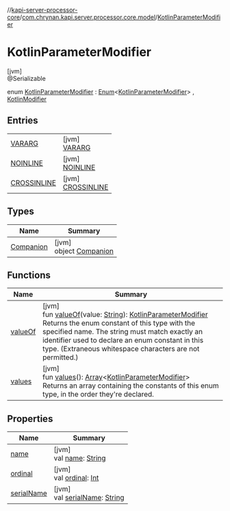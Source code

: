 //[kapi-server-processor-core](../../../index.md)/[com.chrynan.kapi.server.processor.core.model](../index.md)/[KotlinParameterModifier](index.md)

# KotlinParameterModifier

[jvm]\
@Serializable

enum [KotlinParameterModifier](index.md) : [Enum](https://kotlinlang.org/api/latest/jvm/stdlib/kotlin/-enum/index.html)&lt;[KotlinParameterModifier](index.md)&gt; , [KotlinModifier](../-kotlin-modifier/index.md)

## Entries

| | |
|---|---|
| [VARARG](-v-a-r-a-r-g/index.md) | [jvm]<br>[VARARG](-v-a-r-a-r-g/index.md) |
| [NOINLINE](-n-o-i-n-l-i-n-e/index.md) | [jvm]<br>[NOINLINE](-n-o-i-n-l-i-n-e/index.md) |
| [CROSSINLINE](-c-r-o-s-s-i-n-l-i-n-e/index.md) | [jvm]<br>[CROSSINLINE](-c-r-o-s-s-i-n-l-i-n-e/index.md) |

## Types

| Name | Summary |
|---|---|
| [Companion](-companion/index.md) | [jvm]<br>object [Companion](-companion/index.md) |

## Functions

| Name | Summary |
|---|---|
| [valueOf](value-of.md) | [jvm]<br>fun [valueOf](value-of.md)(value: [String](https://kotlinlang.org/api/latest/jvm/stdlib/kotlin/-string/index.html)): [KotlinParameterModifier](index.md)<br>Returns the enum constant of this type with the specified name. The string must match exactly an identifier used to declare an enum constant in this type. (Extraneous whitespace characters are not permitted.) |
| [values](values.md) | [jvm]<br>fun [values](values.md)(): [Array](https://kotlinlang.org/api/latest/jvm/stdlib/kotlin/-array/index.html)&lt;[KotlinParameterModifier](index.md)&gt;<br>Returns an array containing the constants of this enum type, in the order they're declared. |

## Properties

| Name | Summary |
|---|---|
| [name](../-kotlin-type-declaration/-kind/-a-n-n-o-t-a-t-i-o-n_-c-l-a-s-s/index.md#-372974862%2FProperties%2F-2055083147) | [jvm]<br>val [name](../-kotlin-type-declaration/-kind/-a-n-n-o-t-a-t-i-o-n_-c-l-a-s-s/index.md#-372974862%2FProperties%2F-2055083147): [String](https://kotlinlang.org/api/latest/jvm/stdlib/kotlin/-string/index.html) |
| [ordinal](../-kotlin-type-declaration/-kind/-a-n-n-o-t-a-t-i-o-n_-c-l-a-s-s/index.md#-739389684%2FProperties%2F-2055083147) | [jvm]<br>val [ordinal](../-kotlin-type-declaration/-kind/-a-n-n-o-t-a-t-i-o-n_-c-l-a-s-s/index.md#-739389684%2FProperties%2F-2055083147): [Int](https://kotlinlang.org/api/latest/jvm/stdlib/kotlin/-int/index.html) |
| [serialName](serial-name.md) | [jvm]<br>val [serialName](serial-name.md): [String](https://kotlinlang.org/api/latest/jvm/stdlib/kotlin/-string/index.html) |
